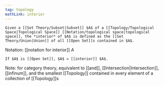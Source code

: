 ```yaml
---
tag: topology
mathLink: interior
---
```

```ad-def
Given a [[Set Theory/Subset|Subset]] $A$ of a [[Topology/Topological Space|Topological Space]] [[Notation/topological space|topological space]], the *interior* of $A$ is defined as the [[Set Theory/Union|Union]] of all [[Open Set]]s contained in $A$.
```

Notation: [[notation for interior]] $A$

```ad-prop
If $A$ is [[Open Set]], $A$ = [[interior]] $A$.
```

Note: for category theory, equivalent to [[and]], [[Intersection|Intersection]], [[infinum]], and the smallest [[Topology]] contained in every element of a collection of [[Topology]]s